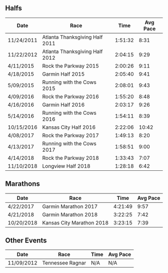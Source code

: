 
## Halfs

| Date | Race | Time | Avg Pace |
|------|------|------|----------|
| 11/24/2011 | Atlanta Thanksgiving Half 2011 | 1:51:32 | 8:31 |
| 11/22/2012 | Atlanta Thanksgiving Half 2012 | 2:04:15 | 9:29 |
| 4/11/2015 | Rock the Parkway 2015 | 2:00:26 | 9:11 |
| 4/18/2015 | Garmin Half 2015 | 2:05:40 | 9:41 |
| 5/09/2015 | Running with the Cows 2015 | 2:08:01 | 9:43 |
| 4/09/2016 | Rock the Parkway 2016 | 1:55:20 | 8:48 |
| 4/16/2016 | Garmin Half 2016 | 2:03:17 | 9:26 |
| 5/14/2016 | Running with the Cows 2016 | 1:54:11 | 8:39 |
| 10/15/2016 | Kansas City Half 2016 | 2:22:06 | 10:42 |
| 4/08/2017 | Rock the Parkway 2017 | 1:49:13 | 8:20 |
| 4/13/2017 | Running with the Cows 2017 | 1:58:51 | 9:00 |
| 4/14/2018 | Rock the Parkway 2018 | 1:33:43 | 7:07 |
| 11/10/2018 | Longview Half 2018 | 1:28:18 | 6:42 |

## Marathons

| Date | Race | Time | Avg Pace |
|------|------|------|----------|
| 4/22/2017 | Garmin Marathon 2017 | 4:21:49 | 9:57 |
| 4/21/2018 | Garmin Marathon 2018 | 3:22:25 | 7:42 |
| 10/20/2018 | Kansas City Marathon 2018 | 3:23:15 | 7:39 |

## Other Events

| Date | Race | Time | Avg Pace |
|------|------|------|----------|
| 11/09/2012 | Tennessee Ragnar | N/A | N/A |

